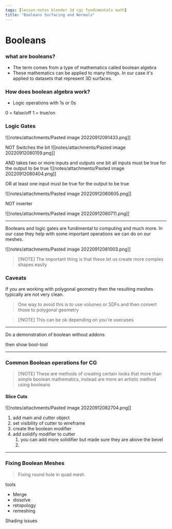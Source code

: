 ```yaml
---
tags: [lesson-notes blender 3d cgi fundimentals math]
title: "Booleans Surfacing and Normals"
---
```


# Booleans
### what are booleans?
- The term comes from a type of mathematics called boolean algebra
- These mathematics can be applied to many things. In our case it's applied to datasets that represent 3D surfaces.

### How does boolean algebra work?
- Logic operations with 1s or 0s

0 = false/off
1 = true/on

### Logic Gates
![[notes/attachments/Pasted image 20220912091433.png]]

NOT 
Switches the bit
![[notes/attachments/Pasted image 20220912080159.png]]

AND
takes two or more inputs and outputs one bit
all inputs must be true for the output to be true
![[notes/attachments/Pasted image 20220912080404.png]]

OR
at least one input must be true for the output to be true

![[notes/attachments/Pasted image 20220912080605.png]]

NOT
inverter

![[notes/attachments/Pasted image 20220912080711.png]]

---

Booleans and logic gates are fundimental to computing and much more. In our case they help with some important operations we can do on our meshes.

![[notes/attachments/Pasted image 20220912081003.png]]

>[!NOTE] The important thing is that these let us create more complex shapes easily

### Caveats
If you are working with polygonal geometry then the resulting meshes typically are not very clean.

>One way to avoid this is to use volumes or SDFs and then convert those to polygonal geometry

>[!NOTE] This can be ok depending on you're usecases


---
Do a demonstration of boolean without addons

then show bool-tool

---
### Common Boolean operations for CG
>[!NOTE] These are methods of creating certain looks that more than simple boolean mathematics, instead are more an artistic method using booleans





#### Slice Cuts
![[notes/attachments/Pasted image 20220912082704.png]]

1. add main and cutter object
2. set visibility of cutter to wireframe
3. create the boolean modifier
4. add solidify modifier to cutter
	1. you can add more solidifier but made sure they are above the bevel
	2. 




---

### Fixing Boolean Meshes
>Fixing round hole in quad mesh

tools
- Merge
- dissolve
- retopology
- remeshing

Shading issues


